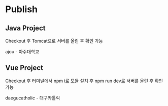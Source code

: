 # Publish

## Java Project
Checkout 후 Tomcat으로 서버를 올린 후 확인 가능

ajou - 아주대학교

## Vue Project
Checkout 후 터미널에서 npm i로 모듈 설치 후 npm run dev로 서버를 올린 후 확인 가능

daegucatholic - 대구카톨릭